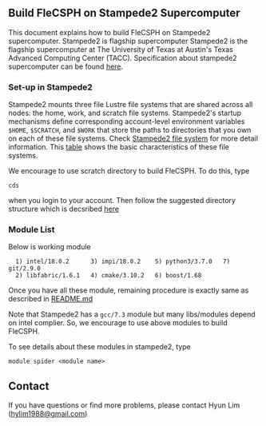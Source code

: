 ## Build FleCSPH on Stampede2 Supercomputer

This document explains how to build FleCSPH on Stampede2 supercomputer. 
Stampede2 is flagship supercomputer Stampede2 is the flagship supercomputer 
at The University of Texas at Austin's Texas Advanced Computing Center (TACC). 
Specification about stampede2 supercomputer can be found 
[here](https://portal.tacc.utexas.edu/user-guides/stampede2).

### Set-up in Stampede2
Stampede2 mounts three file Lustre file systems that are shared across all nodes: 
the home, work, and scratch file systems. Stampede2's startup mechanisms define 
corresponding account-level environment variables `$HOME`, `$SCRATCH`, and `$WORK` 
that store the paths to directories that you own on each of these file systems.
Check [Stampede2 file system](https://portal.tacc.utexas.edu/user-guides/stampede2#files)
for more detail information. This [table](https://portal.tacc.utexas.edu/user-guides/stampede2#table3)
shows the basic characteristics of these file systems.

We encourage to use scratch directory to build FleCSPH. To do this, type
```
cds
```
when you login to your account. Then follow the suggested directory structure 
which is decsribed 
[here](https://github.com/laristra/flecsph/blob/master/README.md)


### Module List

Below is working module
```
  1) intel/18.0.2      3) impi/18.0.2    5) python3/3.7.0   7) git/2.9.0
  2) libfabric/1.6.1   4) cmake/3.10.2   6) boost/1.68
```
Once you have all these module, remaining procedure is exactly same as described in 
[README.md](https://github.com/laristra/flecsph/blob/master/README.md)

Note that Stampede2 has a `gcc/7.3` module but many libs/modules depend on intel complier.
So, we encourage to use above modules to build FleCSPH. 

To see details about these modules in stampede2, type 
```
module spider <module name>
```

## Contact
If you have questions or find more problems, please contact Hyun Lim (hylim1988@gmail.com)

